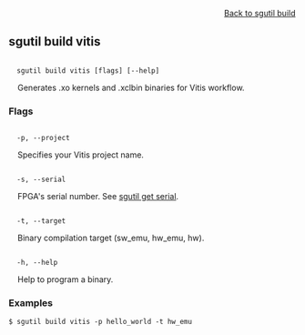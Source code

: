<div id="readme" class="Box-body readme blob js-code-block-container">
<article class="markdown-body entry-content p-3 p-md-6" itemprop="text">
<p align="right">
<a href="https://github.com/fpgasystems/hacc/blob/main/CLI/docs/sgutil-build.md#sgutil-build">Back to sgutil build</a>
</p>

## sgutil build vitis

<code>
  sgutil build vitis [flags] [--help]
</code>
<p>
  &nbsp; &nbsp; Generates .xo kernels and .xclbin binaries for Vitis workflow.
</p>

### Flags
<!-- <code>
  -b, --binary <string>
</code>
<p>
  &nbsp; &nbsp; Programs an .xclbin binary to the specified device.
</p>

<code>
  -n, --name <string>
</code>
<p>
  &nbsp; &nbsp; FPGA's device name. See <a href="https://github.com/fpgasystems/hacc/blob/main/CLI/docs/sgutil-get-device.md">sgutil get device</a>.
</p> -->

<code>
  -p, --project <string>
</code>
<p>
  &nbsp; &nbsp; Specifies your Vitis project name.
</p>

<code>
  -s, --serial <string>
</code>
<p>
  &nbsp; &nbsp; FPGA's serial number. See <a href="https://github.com/fpgasystems/hacc/blob/main/CLI/docs/sgutil-get-serial.md">sgutil get serial</a>.
</p>

<code>
  -t, --target <string>
</code>
<p>
  &nbsp; &nbsp; Binary compilation target (sw_emu, hw_emu, hw).
</p>

<code>
  -h, --help <string>
</code>
<p>
  &nbsp; &nbsp; Help to program a binary.
</p>

### Examples
```
$ sgutil build vitis -p hello_world -t hw_emu
```